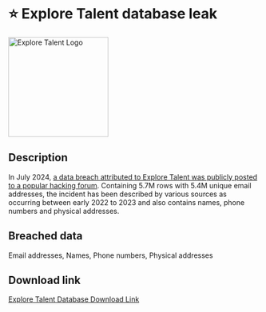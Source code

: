 # ⭐ Explore Talent database leak

<img src="https://logos.haveibeenpwned.com/ExploreTalent.png" alt="Explore Talent Logo" width="200" height="200">

## Description

In July 2024, <a href="https://x.com/H4ckManac/status/1813528139881988225">a data breach attributed to Explore Talent was publicly posted to a popular hacking forum</a>. Containing 5.7M rows with 5.4M unique email addresses, the incident has been described by various sources as occurring between early 2022 to 2023 and also contains names, phone numbers and physical addresses.

## Breached data

Email addresses, Names, Phone numbers, Physical addresses

## Download link

[Explore Talent Database Download Link](https://buzzheavier.com/18u0dpmzrbxk)
